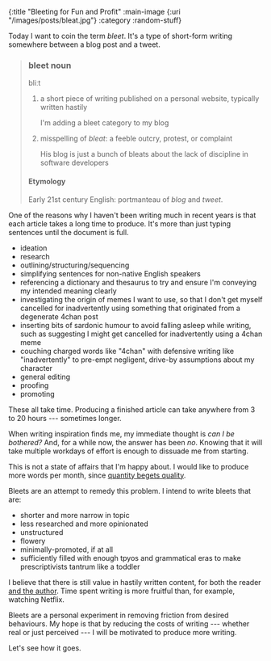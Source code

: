 {:title "Bleeting for Fun and Profit"
 :main-image {:uri "/images/posts/bleat.jpg"}
 :category :random-stuff}

Today I want to coin the term _bleet_. It's a type of short-form
writing somewhere between a blog post and a tweet.

<!--more-->

<blockquote class="worddef">
  <h3 class="worddef--title">
    <span class="worddef--word">bleet</span>
    <span class="worddef--function">noun</span>
  </h3>
  <p class="worddef--ipa">bliːt</p>

  <ol class="worddef--definition-list">
    <li class="worddef--definition">
      <p>a short piece of writing published on a personal website,
      typically written hastily</p>
      <span class="worddef--example">I'm adding a bleet category to
      my blog</span>
    </li>
    <li class="worddef--definition">
      <p>misspelling of <em class="worddef--ref">bleat</em>: a
      feeble outcry, protest, or complaint</p>
      <span class="worddef--example">His blog is just a bunch of
      bleats about the lack of discipline in software
      developers</span>
    </li>
  </ol>

  <section class="worddef--section">
    <h4 class="worddef--section-title">Etymology</h4>
    <p>Early 21st century English: portmanteau of <em
    class="worddef--ref">blog</em> and <em
    class="worddef--ref">tweet</em>.</p>
  </section>
</blockquote>

One of the reasons why I haven't been writing much in recent years is that each article takes a long time to produce.
It's more than just typing sentences until the document is full.

- ideation
- research
- outlining/structuring/sequencing
- simplifying sentences for non-native English speakers
- referencing a dictionary and thesaurus to try and ensure I'm conveying my intended meaning clearly
- investigating the origin of memes I want to use, so that I don't get myself cancelled for inadvertently using something that originated from a degenerate 4chan post
- inserting bits of sardonic humour to avoid falling asleep while writing,
  such as suggesting I might get cancelled for inadvertently using a 4chan meme
- couching charged words like "4chan" with defensive writing like "inadvertently"
  to pre-empt negligent, drive-by assumptions about my character
- general editing
- proofing
- promoting

These all take time.
Producing a finished article can take anywhere from 3 to 20 hours --- sometimes longer.

When writing inspiration finds me, my immediate thought is _can I be bothered?_
And, for a while now, the answer has been _no_.
Knowing that it will take multiple workdays of effort is enough to dissuade me from starting.

This is not a state of affairs that I'm happy about.
I would like to produce more words per month,
since [quantity begets quality][pots].

Bleets are an attempt to remedy this problem.
I intend to write bleets that are:

- shorter and more narrow in topic
- less researched and more opinionated
- unstructured
- flowery
- minimally-promoted, if at all
- sufficiently filled with enough tpyos and grammatical eras to make
  prescriptivists tantrum like a toddler

I believe that there is still value in hastily written content,
for both the reader [and the author][writing_is_thinking].
Time spent writing is more fruitful than, for example, watching Netflix.

Bleets are a personal experiment in removing friction from desired behaviours.
My hope is that by reducing the costs of writing ---
whether real or just perceived ---
I will be motivated to produce more writing.

Let's see how it goes.

[pots]: https://blog.codinghorror.com/quantity-always-trumps-quality/
[writing_is_thinking]: https://tomprof.stanford.edu/posting/1472
